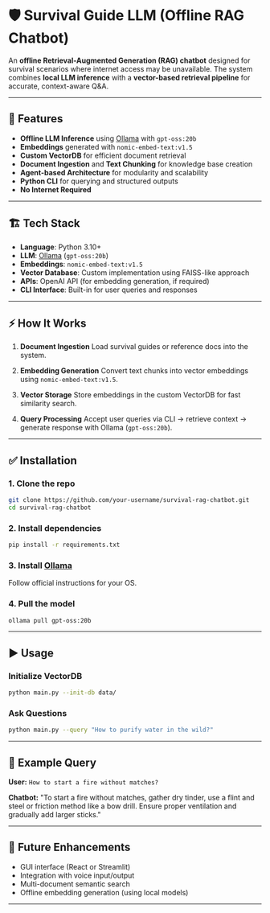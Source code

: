 
# 🛡️ Survival Guide LLM (Offline RAG Chatbot)

An **offline Retrieval-Augmented Generation (RAG) chatbot** designed for survival scenarios where internet access may be unavailable. The system combines **local LLM inference** with a **vector-based retrieval pipeline** for accurate, context-aware Q\&A.

---

## 🚀 Features

* **Offline LLM Inference** using [Ollama](https://ollama.ai) with `gpt-oss:20b`
* **Embeddings** generated with `nomic-embed-text:v1.5`
* **Custom VectorDB** for efficient document retrieval
* **Document Ingestion** and **Text Chunking** for knowledge base creation
* **Agent-based Architecture** for modularity and scalability
* **Python CLI** for querying and structured outputs
* **No Internet Required** 

---

## 🏗️ Tech Stack

* **Language**: Python 3.10+
* **LLM**: [Ollama](https://ollama.ai) (`gpt-oss:20b`)
* **Embeddings**: `nomic-embed-text:v1.5`
* **Vector Database**: Custom implementation using FAISS-like approach
* **APIs**: OpenAI API (for embedding generation, if required)
* **CLI Interface**: Built-in for user queries and responses

---

## ⚡ How It Works

1. **Document Ingestion**
   Load survival guides or reference docs into the system.

2. **Embedding Generation**
   Convert text chunks into vector embeddings using `nomic-embed-text:v1.5`.

3. **Vector Storage**
   Store embeddings in the custom VectorDB for fast similarity search.

4. **Query Processing**
   Accept user queries via CLI → retrieve context → generate response with Ollama (`gpt-oss:20b`).

---

## ✅ Installation

### 1. Clone the repo

```bash
git clone https://github.com/your-username/survival-rag-chatbot.git
cd survival-rag-chatbot
```

### 2. Install dependencies

```bash
pip install -r requirements.txt
```

### 3. Install [Ollama](https://ollama.ai)

Follow official instructions for your OS.

### 4. Pull the model

```bash
ollama pull gpt-oss:20b
```

---

## ▶️ Usage

### Initialize VectorDB

```bash
python main.py --init-db data/
```

### Ask Questions

```bash
python main.py --query "How to purify water in the wild?"
```

---

## 📌 Example Query

**User:**
`How to start a fire without matches?`

**Chatbot:**
"To start a fire without matches, gather dry tinder, use a flint and steel or friction method like a bow drill. Ensure proper ventilation and gradually add larger sticks."

---

## 🔮 Future Enhancements

* GUI interface (React or Streamlit)
* Integration with voice input/output
* Multi-document semantic search
* Offline embedding generation (using local models)

---
